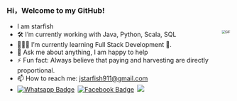 ### Hi，Welcome to my GitHub!

-  I am starfish
-  <img align="right" alt="GIF" src="https://media.giphy.com/media/iIqmM5tTjmpOB9mpbn/giphy.gif" style="zoom:50%;" />🛠 I’m currently working with Java, Python, Scala, SQL
- 👨🏻‍💻 I’m currently learning Full Stack Development 🚀.
- 💬 Ask me about anything, I am happy to help
- ⚡ Fun fact: Always believe that paying and harvesting are directly proportional.
- 📫 How to reach me: [jstarfish911@gmail.com](jstarfish911@gmail.com)
- [![Whatsapp Badge](https://img.shields.io/badge/-Wechat-4CA143?style=flat-square&labelColor=4CA143&logo=wechat&logoColor=white)](https://imgkr.cn-bj.ufileos.com/6e7c80a9-48e6-4a2a-b920-682d8f0bab5c.png)&ensp;[![Facebook Badge](https://img.shields.io/badge/-Facebook-3b5998?style=flat-square&labelColor=3b5998&logo=facebook&logoColor=white&link=https://www.facebook.com/weltonpfelix/)](https://www.facebook.com/profile.php?id=100010214377415)&ensp;[![](https://img.shields.io/badge/-MyBlog-ff5722?style=flat-square&labelColor=ff5722&logo=blogger&logoColor=white&link=https://www.facebook.com/weltonpfelix/)](https://www.lazyegg.net/)
